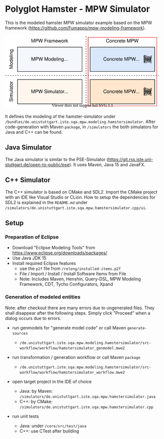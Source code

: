 # Polyglot Hamster - MPW Simulator

This is the modeled hamster MPW simulator example based on the MPW framework (https://github.com/Fumapps/mpw-modeling-framework).

![modeling approach](documentation/graphics/mdsd-approach-concrete-simulator.svg)

It defines the modeling of the hamster-simulator under `/bundles/de.unistuttgart.iste.sqa.mpw.modeling.hamstersimulator`.
After code-generation with Maven `package`, in `/simulators` the both simulators for Java and C++ can be found.

## Java Simulator

The Java simulator is similar to the PSE-Simulator (https://git.rss.iste.uni-stuttgart.de/open-to-public/pse).
It uses Maven, Java 15 and JavaFX.

##  C++ Simulator

The C++ simulator is based on CMake and SDL2.
Import the CMake project with an IDE like Visual Studio or CLion.
How to setup the dependencies for SDL2 is explained in the `README.md` under `/simulators/de.unistuttgart.iste.sqa.mpw.hamstersimulator.cpp/ui`.

## Setup

### Preparation of Eclipse

* Download "Eclipse Modeling Tools" from https://www.eclipse.org/downloads/packages/
* Use Java JDK 15
* Install required Eclipse features
    * use the `p2f` file from `/releng/installed-items.p2f`
    * File / Import / Install / Install Software Items from File
    * Note: Includes Maven, Henshin, Query-DSL, MPW Modeling Framework, CDT, Tycho Configurators, Xpand

### Generation of modeled entities

Note: after checkout there are many errors due to ungenerated files. They shall disappear after the following steps.
Simply click "Proceed" when a dialog occurs due to errors.

* run genmodels for "generate model code" or call Maven `generate-sources`
    * `/de.unistuttgart.iste.sqa.mpw.modeling.hamstersimulator/src-workflow/workflow/hamstersimulator_genmodel.mwe2`

* run transformation / generation workflow or call Maven `package`
    * `/de.unistuttgart.iste.sqa.mpw.modeling.hamstersimulator/src-workflow/workflow/hamstersimulator_workflow.mwe2`

* open target project in the IDE of choice
    * Java: by Maven: `/simulators/de.unistuttgart.iste.sqa.mpw.hamstersimulator.java`
    * C++: by CMake: `/simulators/de.unistuttgart.iste.sqa.mpw.hamstersimulator.cpp`

* run unit tests
    * Java: under `/core/src/test/java`
    * C++: use CTest after building